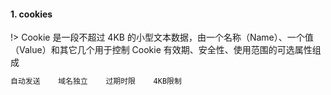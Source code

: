 #### 1. cookies

!> Cookie 是一段不超过 4KB 的小型文本数据，由一个名称（Name）、一个值（Value）和其它几个用于控制 Cookie 有效期、安全性、使用范围的可选属性组成

```txt
自动发送    域名独立    过期时限    4KB限制
```
